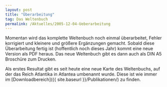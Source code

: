```yaml
---
layout: post
title: "Überarbeitung"
tag: Das Weltenbuch
permalink: /Aktuelles/2005-12-04-Ueberarbeitung
---
```


Momentan wird das komplette Weltenbuch noch einmal überarbeitet, Fehler korrigiert und kleinere und größere Ergänzungen gemacht. Sobald diese Überarbeitung fertig ist (hoffentlich noch dieses Jahr) kommt eine neue Version als PDF heraus. Das neue Weltenbuch gibt es dann auch als DIN A5 Broschüre zum Drucken.

Als erstes Resultat gibt es seit heute eine neue Karte des Weltenbuchs, auf der das Reich Atlantika in Atlantea umbenannt wurde. Diese ist wie immer im [Downloadbereich]({{ site.baseurl }}/Publikationen/) zu finden.


